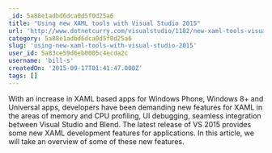 ```yaml
---
_id: 5a88e1adbd6dca0d5f0d25a6
title: "Using new XAML tools with Visual Studio 2015"
url: 'http://www.dotnetcurry.com/visualstudio/1182/new-xaml-tools-visual-studio-2015'
category: 5a88e1adbd6dca0d5f0d25a6
slug: 'using-new-xaml-tools-with-visual-studio-2015'
user_id: 5a83ce59d6eb0005c4ecda2c
username: 'bill-s'
createdOn: '2015-09-17T01:41:47.000Z'
tags: []
---
```


With an increase in XAML based apps for Windows Phone, Windows 8+ and Universal apps, developers have been demanding new features for XAML in the areas of memory and CPU profiling, UI debugging, seamless integration between Visual Studio and Blend. The latest release of VS 2015 provides some new XAML development features for applications. In this article, we will take an overview of some of these new features.
